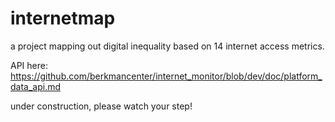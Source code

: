 # internetmap
a project mapping out digital inequality based on 14 internet access metrics.

API here: https://github.com/berkmancenter/internet_monitor/blob/dev/doc/platform_data_api.md

under construction, please watch your step!
